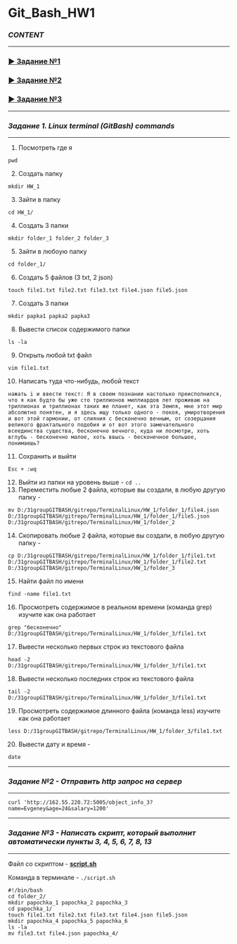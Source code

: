 # Git_Bash_HW1

### _CONTENT_
_____________________________________________
### [:arrow_forward: Задание №1](https://github.com/EvgeneyKEO/GitBash_HW1#задание-1-linux-terminal-gitbash-commands)
### [:arrow_forward: Задание №2](https://github.com/EvgeneyKEO/GitBash_HW1#задание-2---отправить-http-запрос-на-сервер)
### [:arrow_forward: Задание №3](https://github.com/EvgeneyKEO/GitBash_HW1#задание-3---написать-скрипт-который-выполнит-автоматически-пункты-3-4-5-6-7-8-13)
_____________________________________________

### _Задание 1. Linux terminal (GitBash) commands_
_____________________________________________
1. Посмотреть где я
```
pwd
```
2. Создать папку
```
mkdir HW_1
```
3. Зайти в папку
```
cd HW_1/
```
4. Создать 3 папки 
```
mkdir folder_1 folder_2 folder_3
```
5. Зайти в любоую папку
```
cd folder_1/
```
6. Создать 5 файлов (3 txt, 2 json) 
```
touch file1.txt file2.txt file3.txt file4.json file5.json
```
7. Создать 3 папки 
```
mkdir papka1 papka2 papka3
```
8. Вывести список содержимого папки 
```
ls -la
```
9. Открыть любой txt файл 
```
vim file1.txt
```
10. Написать туда что-нибудь, любой текст
```
нажать i и ввести текст: Я в своем познании настолько преисполнился, что я как будто бы уже сто триллионов миллиардов лет проживаю на триллионах и триллионах таких же планет, как эта Земля, мне этот мир абсолютно понятен, и я здесь ищу только одного - покоя, умиротворения и вот этой гармонии, от слияния с бесконечно вечным, от созерцания великого фрактального подобия и от вот этого замечательного всеединства существа, бесконечно вечного, куда ни посмотри, хоть вглубь - бесконечно малое, хоть ввысь - бесконечное большое, понимаешь?
```
11. Сохранить и выйти
```
Esc + :wq
```
12. Выйти из папки на уровень выше - 
``
cd ..
``
13. Переместить любые 2 файла, которые вы создали, в любую другую папку - 
```
mv D:/31groupGITBASH/gitrepo/TerminalLinux/HW_1/folder_1/file4.json D:/31groupGITBASH/gitrepo/TerminalLinux/HW_1/folder_1/file5.json D:/31groupGITBASH/gitrepo/TerminalLinux/HW_1/folder_2
```
14. Cкопировать любые 2 файла, которые вы создали, в любую другую папку - 
```
cp D:/31groupGITBASH/gitrepo/TerminalLinux/HW_1/folder_1/file1.txt D:/31groupGITBASH/gitrepo/TerminalLinux/HW_1/folder_1/file2.txt D:/31groupGITBASH/gitrepo/TerminalLinux/HW_1/folder_3
```
15. Найти файл по имени 
```
find -name file1.txt
```
16. Просмотреть содержимое в реальном времени (команда grep) изучите как она работает 
```
grep "бесконечно" D:/31groupGITBASH/gitrepo/TerminalLinux/HW_1/folder_3/file1.txt
```
17. Вывести несколько первых строк из текстового файла
```
head -2 D:/31groupGITBASH/gitrepo/TerminalLinux/HW_1/folder_3/file1.txt
```
18. Вывести несколько последних строк из текстового файла 
```
tail -2 D:/31groupGITBASH/gitrepo/TerminalLinux/HW_1/folder_3/file1.txt
```
19. Просмотреть содержимое длинного файла (команда less) изучите как она работает 
```
less D:/31groupGITBASH/gitrepo/TerminalLinux/HW_1/folder_3/file1.txt
```
20. Вывести дату и время - 
```
date
```
_____________________________________________
### _Задание №2 - Отправить http запрос на сервер_
______________________________________________
`curl 'http://162.55.220.72:5005/object_info_3?name=Evgeney&age=24&salary=1200'`
_____________________________________________
### **_Задание №3 - Написать скрипт, который выполнит автоматически пункты 3, 4, 5, 6, 7, 8, 13_**
_____________________________________________
Файл со скриптом - **[script.sh](https://github.com/EvgeneyKEO/TerminalLinux/blob/67c8599bc08e0a8a946a854269542a72809c083a/script.sh)**

Команда в терминале - `./script.sh`
```
#!/bin/bash
cd folder_2/
mkdir papochka_1 papochka_2 papochka_3
cd papochka_1/
touch file1.txt file2.txt file3.txt file4.json file5.json
mkdir papochka_4 papochka_5 papochka_6
ls -la
mv file3.txt file4.json papochka_4/
```
